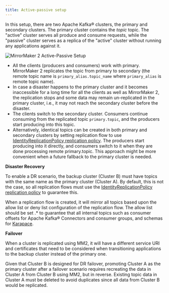 ```yaml
---
title: Active-passive setup
---
```


In this setup, there are two Apache Kafka® clusters, the primary and
secondary clusters. The primary cluster contains the *topic* topic. The
\"active\" cluster serves all produce and consume requests, while the
\"passive\" cluster serves as a replica of the \"active\" cluster
without running any applications against it.

![MirrorMaker 2 Active-Passive Setup](/images/content/products/kafka/kafka-mirrormaker/Mirrormaker-Active-Passive.png)

-   All the clients (producers and consumers) work with primary.
    MirrorMaker 2 replicates the topic from primary to secondary (the
    remote topic name is `primary_alias.topic_name` where
    `primary_alias` is remote topic name).
-   In case a disaster happens to the primary cluster and it becomes
    inaccessible for a long time for all the clients as well as
    MirrorMaker 2, the replication stops and some data may remain
    un-replicated in the primary cluster, i.e., it may not reach the
    secondary cluster before the disaster.
-   The clients switch to the secondary cluster. Consumers continue
    consuming from the replicated topic `primary.topic`, and the
    producers start producing into this topic.
-   Alternatively, identical topics can be created in both primary and
    secondary clusters by setting replication flow to use
    [IdentityReplicationPolicy replication policy](/docs/products/kafka/kafka-mirrormaker/howto/remove-mirrormaker-prefix). The producers start producing into it directly, and
    consumers switch to it when they are done processing remote
    primary.topic. This approach might be more convenient when a future
    fallback to the primary cluster is needed.

**Disaster Recovery**

To enable a DR scenario, the backup cluster (Cluster B) must have topics
with the same name as the primary cluster (Cluster A). By default, this
is not the case, so all replication flows must use the
[IdentityReplicationPolicy replication policy](/docs/products/kafka/kafka-mirrormaker/howto/remove-mirrormaker-prefix) to guarantee this.

When a replication flow is created, it will mirror all topics based upon
the allow list or deny list configuration of the replication flow. The
allow list should be set .\* to guarantee that all internal topics such
as consumer offsets for Apache Kafka® Connectors and consumer groups,
and schemas for
[Karapace](/docs/products/kafka/karapace).

**Failover**

When a cluster is replicated using MM2, it will have a different service
URI and certificates that need to be considered when transitioning
applications to the backup cluster instead of the primary one.

Given that Cluster B is designed for DR failover, promoting Cluster A as
the primary cluster after a failover scenario requires recreating the
data in Cluster A from Cluster B using MM2, but in reverse. Existing
topic data in Cluster A must be deleted to avoid duplicates since all
data from Cluster B would be replicated.
